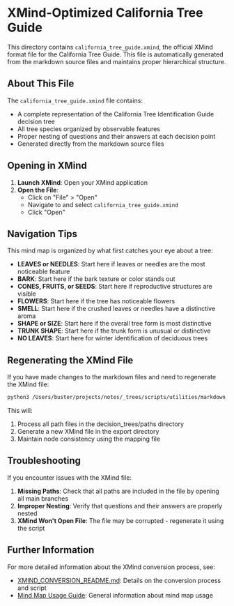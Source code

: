 # XMind-Optimized California Tree Guide

This directory contains `california_tree_guide.xmind`, the official XMind format file for the California Tree Guide. This file is automatically generated from the markdown source files and maintains proper hierarchical structure.

## About This File

The `california_tree_guide.xmind` file contains:

- A complete representation of the California Tree Identification Guide decision tree
- All tree species organized by observable features
- Proper nesting of questions and their answers at each decision point
- Generated directly from the markdown source files

## Opening in XMind

1. **Launch XMind**: Open your XMind application
2. **Open the File**:
   - Click on "File" > "Open"
   - Navigate to and select `california_tree_guide.xmind`
   - Click "Open"

## Navigation Tips

This mind map is organized by what first catches your eye about a tree:

- **LEAVES or NEEDLES**: Start here if leaves or needles are the most noticeable feature
- **BARK**: Start here if the bark texture or color stands out
- **CONES, FRUITS, or SEEDS**: Start here if reproductive structures are visible
- **FLOWERS**: Start here if the tree has noticeable flowers
- **SMELL**: Start here if the crushed leaves or needles have a distinctive aroma
- **SHAPE or SIZE**: Start here if the overall tree form is most distinctive
- **TRUNK SHAPE**: Start here if the trunk form is unusual or distinctive
- **NO LEAVES**: Start here for winter identification of deciduous trees

## Regenerating the XMind File

If you have made changes to the markdown files and need to regenerate the XMind file:

```bash
python3 /Users/buster/projects/notes/_trees/scripts/utilities/markdown_to_xmind_complete.py
```

This will:
1. Process all path files in the decision_trees/paths directory
2. Generate a new XMind file in the export directory
3. Maintain node consistency using the mapping file

## Troubleshooting

If you encounter issues with the XMind file:

1. **Missing Paths**: Check that all paths are included in the file by opening all main branches
2. **Improper Nesting**: Verify that questions and their answers are properly nested
3. **XMind Won't Open File**: The file may be corrupted - regenerate it using the script

## Further Information

For more detailed information about the XMind conversion process, see:
- [XMIND_CONVERSION_README.md](XMIND_CONVERSION_README.md): Details on the conversion process and script
- [Mind Map Usage Guide](/decision_trees/MIND_MAP_USAGE_GUIDE.md): General information about mind map usage